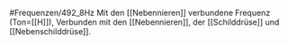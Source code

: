 #Frequenzen/492_8Hz
Mit den [[Nebennieren]] verbundene Frequenz (Ton=[[H]]), Verbunden mit den [[Nebennieren]], der [[Schilddrüse]] und [[Nebenschilddrüse]].